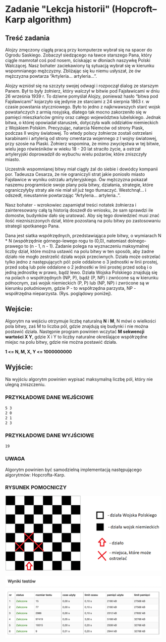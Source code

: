 # Zadanie "Lekcja historii" (Hopcroft–Karp algorithm)

## Treść zadania

Alojzy zmęczony ciągłą pracą przy komputerze wybrał się na spacer do Ogrodu Saskiego. Zobaczył siedzącego na ławce starszego Pana, który ciągle mamrotał coś pod nosem, ściskając w dłoniach naszywkę Polski Walczącej. Nasz bohater zaciekawiony tą sytuacją wybrał się w kierunku wspomnianego mężczyzny. Zbliżając się ku niemu usłyszał, że ów mężczyzna powtarza “Artyleria… artyleria...”.

Alojzy wzniósł się na szczyty swojej odwagi i rozpoczął dialog ze starszym Panem. Był to były żołnierz, który walczył w bitwie pod Fajsławicami w dniu 26 września 1939 r. To dziwne pomyślał Alojzy, ponieważ hasło “bitwa pod Fajsławicami” kojarzyło się jedynie ze starciami z 24 sierpnia 1863 r. w czasie powstania styczniowego. Było to jedno z najkrwawszych starć wojsk powstańczych z armią rosyjską, dlatego tak mocno zakorzeniło się w pamięci mieszkańców gminy oraz całego województwa lubelskiego. Jednak bitwa, o której opowiadał staruszek, dotyczyła walk oddziałów niemieckich z Wojskiem Polskim. Precyzując, natarcia Niemców od strony Piask, podczas II wojny światowej. To wtedy polscy żołnierze zostali ostrzelani karabinami i artylerią od strony cmentarza wojennego z I wojny światowej, przy szosie na Piaski. Żołnierz wspomina, że mimo zwycięstwa w tej bitwie, wielu jego rówieśników w wieku 18 - 20 lat straciło życie, a ostrzał artyleryjski doprowadził do wybuchu wielu pożarów, które zniszczyły miasto.

Uczestnik wspomnianej bitwy miał ciągły żal do siebie i dowódcy kompanii por. Tadeusza Cesarza, że nie ograniczyli strat jakie poniosło miasto Fajsławice w wyniku ostrzału artyleryjskiego. Ów mężczyzna pokazał naszemu programiście swoje plany pola bitwy, działania, strategie, które ograniczyłyby straty ale nie miał sił już tego tłumaczyć. Westchnął… i odszedł, nieustannie powtarzając “Artyleria… artyleria..”.

Nasz bohater - wzrokowiec zapamiętał treści notatek żołnierza i zainteresowany całą tą historią doszedł do wniosku, że sam sprawdzi ile domostw, budynków dało się uratować. Aby się tego dowiedzieć musi znać ilość niezniszczonych dział, które pozostaną na polu bitwy po zastosowaniu strategii spotkanego Pana.

Dana jest siatka współrzędnych, przedstawiająca pole bitwy, o wymiarach N \* N (współrzędnie górnego-lewego rogu to (0,0), natomiast dolnego-prawego to (n - 1, n - 1). Zadanie polega na wyznaczeniu maksymalnej liczby dział, które można ustawić na polu bitwy w ten sposób, aby żadne działo nie mogło zestrzelić działa wojsk przeciwnych. Działa może ostrzelać tylko jedno z następujących pól: pole oddalone o 3 jednostki w linii prostej, przed sobą lub pole oddalone o 2 jednostki w linii prostej przed sobą i o jedną jednostkę w prawo, bądź lewo. Działa Wojska Polskiego znajdują się na polach o współrzędnych (NP, P), bądź (P, NP) i zwrócone są w kierunku północnym, zaś wojsk niemieckich (P, P) lub (NP, NP) i zwrócone są w kierunku południowym, gdzie P - to współrzędna parzysta, NP - współrzędna nieparzysta. (Rys. poglądowy poniżej).

## Wejście:

Algorytm na wejściu otrzymuje liczbę naturalną **N** i **M**, N mówi o wielkości pola bitwy, zaś M to liczba pól, gdzie znajdują się budynki i nie można postawić działa. Następnie program powinien wczytać **M sekwencji wartości X Y**, gdzie X i Y to liczby naturalne określające współrzędne miejsc na polu bitwy, gdzie nie można postawić działa.

**1 <= N, M, X, Y <= 1000000000**

## Wyjście:

Na wyjściu algorytm powinien wypisać maksymalną liczbę pól, który nie ulegną zniszczeniu.

### PRZYKŁADOWE DANE WEJŚCIOWE

```
5 3
2 0
2 1
2 3
```

### PRZYKŁADOWE DANE WYJŚCIOWE

```
19
```

### UWAGA

Algorytm powinien być samodzielną implementacją następującego algorytmów: Hopcrofta-Karp.

### RYSUNEK POMOCNICZY

![rysunekPomocniczy](../images/history.png)

![Zadanie2Tests](../TestResults/Zadanie2.png)
